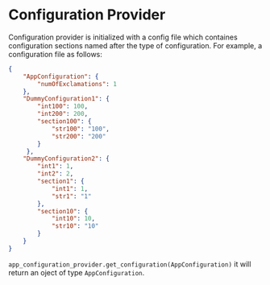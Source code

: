 # Configuration Provider

Configuration provider is initialized with a config file which containes configuration sections named after the type of configuration.
For example, a configuration file as follows:
```json
{
    "AppConfiguration": {
        "numOfExclamations": 1
    },
    "DummyConfiguration1": {
        "int100": 100,
        "int200": 200,
        "section100": {
            "str100": "100",
            "str200": "200"
        }
     },
    "DummyConfiguration2": {
        "int1": 1,
        "int2": 2,
        "section1": {
            "int1": 1,
            "str1": "1"
        },
        "section10": {
            "int10": 10,
            "str10": "10"
        }
    }
}
```

`app_configuration_provider.get_configuration(AppConfiguration)` it will return an oject of type `AppConfiguration`.